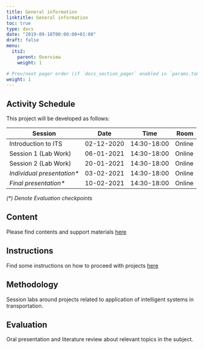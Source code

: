 ```yaml
---
title: General information
linktitle: General information
toc: true
type: docs
date: "2019-09-18T00:00:00+01:00"
draft: false
menu:
  its2:
    parent: Overview
    weight: 1

# Prev/next pager order (if `docs_section_pager` enabled in `params.toml`)
weight: 1
---
```


## Activity Schedule

This project will be developed as follows:

| Session                     |    Date    |    Time     |   Room |
| --------------------------- | :--------: | :---------: | -----: |
| Introduction to ITS         | 02-12-2020 | 14:30-18:00 | Online |
| Session 1 (Lab Work)        | 06-01-2021 | 14:30-18:00 | Online |
| Session 2 (Lab Work)        | 20-01-2021 | 14:30-18:00 | Online |
| *Individual presentation\** | 03-02-2021 | 14:30-18:00 | Online |
| *Final presentation\**      | 10-02-2021 | 14:30-18:00 | Online |

*(\*) Denote Evaluation checkpoints*

## Content 

Please find contents and support materials [here](http://bit.ly/ITS2020-Control)

## Instructions 

Find some instructions on how to proceed with projects [here](https://drive.google.com/file/d/11BVw_Me5qn5FZR2-2e6Y4Oe2iIr1JbX1/view)

## Methodology

Session labs around projects related to application of intelligent systems in transportation. 

## Evaluation

Oral presentation and literature review about relevant topics in the subject.
